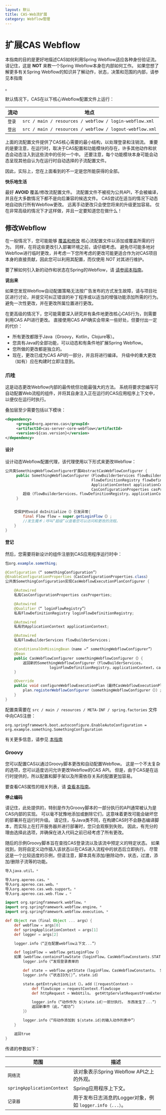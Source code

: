 ```yaml
---
layout: 默认
title: CAS-Web流扩展
category: Webflow管理
---
```


# 扩展CAS Webflow

本指南的目的是更好地描述CAS如何利用Spring Webflow适应各种身份验证流。 请记住，这是 **NOT** 来教一个Spring Webflow本身在内部如何工作。 如果您想了解更多有关Spring Webflow的知识并了解动作，状态，决策和范围的内部，请参见本指南</a>

。</p> 

默认情况下，CAS在以下核心Webflow配置文件上运行：

| 流动   | 地点                                                      |
| ---- | ------------------------------------------------------- |
| `登录` | `src / main / resources / webflow / login-webflow.xml`  |
| `登出` | `src / main / resources / webflow / logout-webflow.xml` |


上面的流配置文件提供了CAS核心需要的最小结构，以处理登录和注销流。 重要的是要注意，在运行时，取决于CAS配置和功能模块的存在，许多其他动作和状态会动态注入到这些流中的任何一个中。 还要注意，每个功能模块本身可能会动态呈现其他自认为在运行时自动选择的子流配置文件。

因此，实际上，您在上面看到的不一定是您所能获得的全部。

<div class="alert alert-warning"><strong>快乐地生活</strong><p>最好 <strong>AVOID</strong> 覆盖/修改流配置文件。 流配置文件不被视为公共API，不会被编译，并且在大多数情况下都不是向后兼容的候选文件。 CAS尝试在适当的情况下动态地自动执行所有Webflow更改。 远离手动更改只会使您将来的升级更加容易。 仅在非常高级的情况下才这样做，并且一定要知道您在做什么！</p></div>

## 修改Webflow

在一般情况下，您可能能够 [覆盖和修改](../installation/WAR-Overlay-Installation.html) 核心流配置文件以添加或覆盖所需的行为。 同样，在将这些更改引入部署环境之前，请仔细考虑。 避免尽可能多地对Webflow进行临时更改，并考虑一下您所考虑的更改可能更适合作为对CAS项目本身的直接贡献，因此您可以利用其配置，而仅使用 *NOT* 对其进行维护。

要了解如何引入新的动作和状态在Spring的Webflow，请 [请参阅本指南](http://projects.spring.io/spring-webflow/)。

<div class="alert alert-info"><strong>说出来</strong><p>如果您发现Webflow自动配置策略无法按广告发布的方式发生故障，请与项目社区进行讨论，并提交可纠正错误的补丁程序或以适当的增强功能添加所需的行为。 避免一次性更改，并在更改所属位置进行更改。</p></div>

在更高级的情况下，您可能需要深入研究并有条件地更改核心CAS行为，则需要利用CAS API进行更改。 直接使用CAS API确实会带来一些好处，但要付出一定的代价：

- 所有更改都限于Java（Groovy，Kotlin，Clojure等）。
- 您具有Java的全部功能，可以动态和有条件地扩展Spring Webflow。
- 您所做的更改都是独立的。
- 现在，更改已成为CAS API的一部分，并且将进行编译。 升级中的重大更改（如有）应在构建时立即注意到。



### 爪哇

这是动态更改Webflow内部的最传统但功能最强大的方法。 系统将要求您编写可自动配置Web流程的组件，并将其自身注入正在运行的CAS应用程序上下文中，以便仅在运行时执行。

叠加层至少需要包括以下模块：



```xml
<dependency>
     <groupId>org.apereo.cas</groupId>
     <artifactId>cas-server-core-webflow</artifactId>
     <version>${cas.version}</version>
</dependency>
```




#### 设计

设计动态Webflow配置代理，该代理使用以下形式来更改Webflow：



```java
公共类SomethingWebflowConfigurer扩展AbstractCasWebflowConfigurer {
     public SomethingWebflowConfigurer（FlowBuilderServices flowBuilderServices，
                                       FlowDefinitionRegistry flowDefinitionRegistry，
                                       ApplicationContext applicationContext，
                                       CasConfigurationProperties casProperties）{
        超级（flowBuilderServices，flowDefinitionRegistry，applicationContext，casProperties）;
     }


    受保护的void doInitialize（）引发异常{
        final Flow flow = super.getLoginFlow（）;
        //发生魔术；呼叫“超级”以查看您可以访问和更改的流程。
    }
}
```




#### 登记

然后，您需要将新设计的组件注册到CAS应用程序运行时中：



```java
包org.example.something;

@Configuration（“ somethingConfiguration”）
@EnableConfigurationProperties（CasConfigurationProperties.class）
公共类SomethingConfiguration实现CasWebflowExecutionPlanConfigurer {

    @Autowired
    私有CasConfigurationProperties casProperties;

    @Autowired
    @Qualifier（“ loginFlowRegistry”）
    私有FlowDefinitionRegistry loginFlowDefinitionRegistry;

    @Autowired
    私有的ApplicationContext applicationContext;

    @Autowired
    私有FlowBuilderServices flowBuilderServices；

    @ConditionalOnMissingBean（name =“ somethingWebflowConfigurer”）
    @Bean
    public CasWebflowConfigurer somethingWebflowConfigurer（）{
        返回新的SomethingWebflowConfigurer（flowBuilderServices，
                    loginFlowDefinitionRegistry，applicationContext，casProperties）;
    }

    @Override
    public void configureWebflowExecutionPlan（最终CasWebflowExecutionPlan计划）{
        plan.registerWebflowConfigurer（somethingWebflowConfigurer（））;
    }
}
```


配置类需要在 `src / main / resources / META-INF / spring.factories` 文件中向CAS注册：



```properties
org.springframework.boot.autoconfigure.EnableAutoConfiguration = org.example.something.SomethingConfiguration
```


有关更多信息，请参见 [本指南](https://docs.spring.io/spring-boot/docs/current/reference/html/boot-features-developing-auto-configuration.html)



### Groovy

您可以配置CAS以通过Groovy脚本更改和自动配置Webflow。 这是一个不太复杂的选项，您可以适度访问允许更改Webflow的CAS API。 但是，由于CAS是在运行时提供的，所以配置和脚手架以及所需依存关系的配置更加容易。

要查看CAS属性的相关列表，请 [查看本指南](../configuration/Configuration-Properties.html#spring-webflow-groovy-auto-configuration)。

<div class="alert alert-warning"><strong>停止编码</strong><p>请记住，此处提供的，特别是作为Groovy脚本的一部分执行的API通常被认为是CAS内部的实现。 可以毫不犹豫地添加或删除它们，这意味着更改可能会破坏您的部署并在运行时升级。 请记住，与Java类不同，在构建CAS时不会静态编译脚本，而实际上在打开服务器并进行部署时，您只会观察到失败。 因此，有充分的理由选择此选项，并确保在进入代码之前已经考虑了所有更改。</p></div>

随后的示例Groovy脚本旨在查找CAS登录流以及该流中预定义的特定状态。 如果找到，则将自定义动作插入该状态以在CAS进入流程中的状态后立即执行。 尽管这是一个比较适度的示例，但请注意，脚本具有添加/删除动作，状态，过渡，添加/删除子流等的功能。



```groovy
导入java.util。*

导入org.apereo.cas。*
导入org.apereo.cas.web。*
导入org.apereo.cas.web.support。*
导入org.apereo.cas.web.flow 。*

import org.springframework.webflow。*
import org.springframework.webflow.engine。*
import org.springframework.webflow.execution。*

def Object run（final Object ... args）{
    def webflow = args[0]
    def springApplicationContext = args[1]
    def logger = args[2]

    logger.info（“正在配置webflow上下文...”）

    def loginFlow = webflow.getLoginFlow（）
    如果（webflow.containsFlowState（loginFlow，CasWebflowConstants.STATE_ID_INIT_LOGIN_FORM））{
        logger.info（“发现登录表单的

        def state = webflow.getState（loginFlow，CasWebflowConstants。 STATE_ID_INIT_LOGIN_FORM，ActionState.class）
        logger.info（“状态ID为{}”，state.id）

        state.getEntryActionList（）。add（{requestContext->
            def flowScope = requestContext.flowScope
            def httpRequest = WebUtils。 getHttpServletRequestFromExternalWebflowContext（requestContext）

            logger.info（“动作作为 ${state.id}一部分执行。 东西发生了...“）
            返回新事件（此，“成功”）
        }）

        logger.info（“将动作添加到 ${state.id}的输入动作列表中”）
    }

    返回true
}
```


传递的参数如下：

| 范围                         | 描述                                       |
| -------------------------- | ---------------------------------------- |
| `网络流`                      | 该对象表示Spring Webflow API之上的外观。            |
| `springApplicationContext` | Spring应用程序上下文。                           |
| `记录器`                      | 用于发布日志消息的Logger对象，例如 `logger.info（...）`。 |
